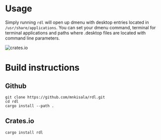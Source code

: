 # Usage
Simply running `rdl` will open up dmenu with desktop entries
located in `/usr/share/applications`. You can set your dmenu
command, terminal for terminal applications and paths where .desktop
files are located with command line parameters.

![crates.io](https://img.shields.io/crates/v/rdl.svg)

# Build instructions
## Github
```
git clone https://github.com/mnkisala/rdl.git
cd rdl
cargo install --path .
```

## Crates.io
```
cargo install rdl
```
